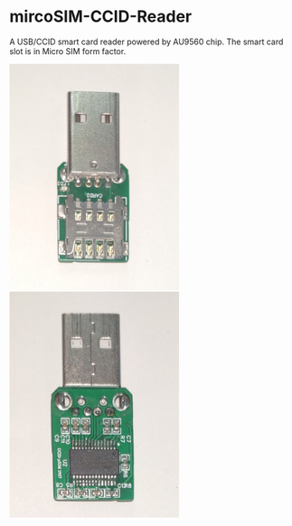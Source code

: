 # mircoSIM-CCID-Reader

A USB/CCID smart card reader powered by AU9560 chip. The smart card slot is in Micro SIM form factor.

<img src="https://github.com/z4yx/mircoSIM-CCID-Reader/blob/master/Doc/top.jpg" height="400" /><img src="https://github.com/z4yx/mircoSIM-CCID-Reader/blob/master/Doc/bottom.jpg" height="400" />
